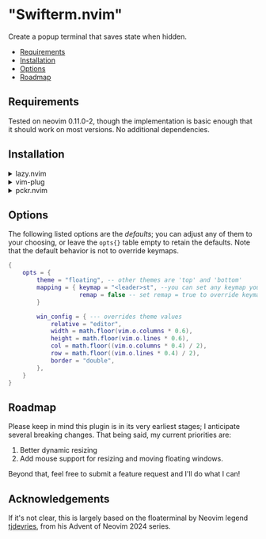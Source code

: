 # "Swifterm.nvim"

Create a popup terminal that saves state when hidden.

<!-- TOC -->

- [Requirements](#requirements)
- [Installation](#installation)
- [Options](#options)
- [Roadmap](#roadmap)

<!-- TOC -->

## Requirements

Tested on neovim 0.11.0-2, though the implementation is basic enough that it should work on most versions. No additional dependencies.

## Installation

<details>
    <summary>lazy.nvim</summary>

```lua
{
    'dmkraych/Swifterm.nvim',
    opts = {},
}
```

</details>

<details>
    <summary>vim-plug</summary>

```lua
    vim.call('plug#begin')
    ...
    Plug 'dmkraych/Swifterm.nvim'
    ...
    vim.call('plug#end')
```

</details>
<details>
    <summary>pckr.nvim</summary>

```lua

require("pckr").add({
  "dmkraych/Swifterm.nvim",
})

...

require("swifterm").setup({})
```

</details>

## Options

The following listed options are the _defaults_; you can adjust any of them to your choosing, or leave the `opts{}` table empty to retain the defaults. Note that the default behavior is not to override keymaps.

```lua
{
    opts = {
        theme = "floating", -- other themes are 'top' and 'bottom'
        mapping = { keymap = "<leader>st", --you can set any keymap you'd like here
                    remap = false -- set remap = true to override keymaps
        }

        win_config = { --- overrides theme values
            relative = "editor",
            width = math.floor(vim.o.columns * 0.6),
            height = math.floor(vim.o.lines * 0.6),
            col = math.floor((vim.o.columns * 0.4) / 2),
            row = math.floor((vim.o.lines * 0.4) / 2),
            border = "double",
        },
    }
}
```

## Roadmap

Please keep in mind this plugin is in its very earliest stages; I anticipate several breaking changes. That being said, my current priorities are:

1. Better dynamic resizing
2. Add mouse support for resizing and moving floating windows.

Beyond that, feel free to submit a feature request and I'll do what I can!

## Acknowledgements

If it's not clear, this is largely based on the floaterminal by Neovim legend [tjdevries](https://github.com/tjdevries), from his Advent of Neovim 2024 series.
